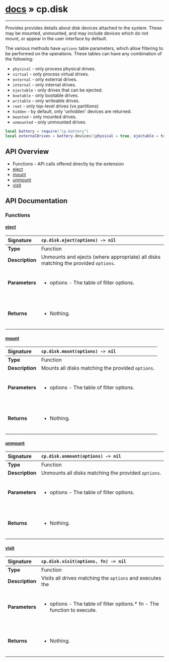 # [docs](index.md) » cp.disk
---

Provides provides details about disk devices attached to the system.
These may be mounted, unmounted, and may include devices which do not
mount, or appear in the user interface by default.

The various methods have `options` table parameters, which allow filtering
to be performed on the operations. These tables can have any combination of
the following:

* `physical`        - only process physical drives.
* `virtual`         - only process virtual drives.
* `external`        - only external drives.
* `internal`        - only internal drives.
* `ejectable`       - only drives that can be ejected.
* `bootable`        - only bootable drives.
* `writable`        - only writeable drives.
* `root`            - only top-level drives (vs partitions)
* `hidden`          - by default, only 'unhidden' devices are returned.
* `mounted`         - only mounted drives.
* `unmounted`       - only unmounted drives.

```lua
local battery = require("cp.battery")
local externalDrives = battery.devices({physical = true, ejectable = true})
```

## API Overview
* Functions - API calls offered directly by the extension
 * [eject](#eject)
 * [mount](#mount)
 * [unmount](#unmount)
 * [visit](#visit)

## API Documentation

### Functions

#### [eject](#eject)
| <span style="float: left;">**Signature**</span> | <span style="float: left;">`cp.disk.eject(options) -> nil` </span>                                                          |
| -----------------------------------------------------|---------------------------------------------------------------------------------------------------------|
| **Type**                                             | Function                                                                                         |
| **Description**                                      | Unmounts and ejects (where appropriate) all disks matching the provided `options`.                                                                                         |
| **Parameters**                                       | <ul><br /><li>options   - The table of filter options.</li><br /></ul>                                        |
| **Returns**                                          | <ul><br /><li>Nothing.</li><br /></ul>                                           |

#### [mount](#mount)
| <span style="float: left;">**Signature**</span> | <span style="float: left;">`cp.disk.mount(options) -> nil` </span>                                                          |
| -----------------------------------------------------|---------------------------------------------------------------------------------------------------------|
| **Type**                                             | Function                                                                                         |
| **Description**                                      | Mounts all disks matching the provided `options`.                                                                                         |
| **Parameters**                                       | <ul><br /><li>options   - The table of filter options.</li><br /></ul>                                        |
| **Returns**                                          | <ul><br /><li>Nothing.</li><br /></ul>                                           |

#### [unmount](#unmount)
| <span style="float: left;">**Signature**</span> | <span style="float: left;">`cp.disk.unmount(options) -> nil` </span>                                                          |
| -----------------------------------------------------|---------------------------------------------------------------------------------------------------------|
| **Type**                                             | Function                                                                                         |
| **Description**                                      | Unmounts all disks matching the provided `options`.                                                                                         |
| **Parameters**                                       | <ul><br /><li>options   - The table of filter options.</li><br /></ul>                                        |
| **Returns**                                          | <ul><br /><li>Nothing.</li><br /></ul>                                           |

#### [visit](#visit)
| <span style="float: left;">**Signature**</span> | <span style="float: left;">`cp.disk.visit(options, fn) -> nil` </span>                                                          |
| -----------------------------------------------------|---------------------------------------------------------------------------------------------------------|
| **Type**                                             | Function                                                                                         |
| **Description**                                      | Visits all drives matching the `options` and executes the                                                                                         |
| **Parameters**                                       | <ul><br /><li>options   - The table of filter options.* fn        - The function to execute.</li><br /></ul>                                        |
| **Returns**                                          | <ul><br /><li>Nothing.</li><br /></ul>                                           |

